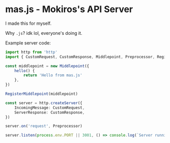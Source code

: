 # mas.js - Mokiros's API Server

I made this for myself.

Why `.js`? idk lol, everyone's doing it.

Example server code:

```ts
import http from 'http'
import { CustomRequest, CustomResponse, Middlepoint, Preprocessor, RegisterMiddlepoint } from 'mas.js'

const middlepoint = new Middlepoint({
	hello() {
		return 'Hello from mas.js'
	},
})

RegisterMiddlepoint(middlepoint)

const server = http.createServer({
	IncomingMessage: CustomRequest,
	ServerResponse: CustomResponse,
})

server.on('request', Preprocessor)

server.listen(process.env.PORT || 3001, () => console.log(`Server running`))
```
